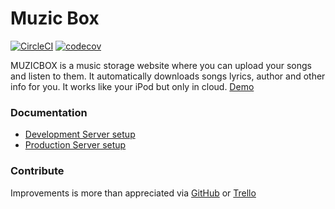 # Muzic Box

[![CircleCI](https://circleci.com/gh/ArtemBernatskyy/MuzicBox/tree/develop.svg?style=shield)](https://circleci.com/gh/ArtemBernatskyy/MuzicBox/tree/develop) [![codecov](https://codecov.io/gh/ArtemBernatskyy/MuzicBox/branch/develop/graph/badge.svg)](https://codecov.io/gh/ArtemBernatskyy/MuzicBox)

MUZICBOX is a music storage website where you can upload your songs and listen to them. It automatically downloads songs lyrics, author and other info for you. It works like your iPod but only in cloud. [Demo](https://muzicbox.net/)

### Documentation

* [Development Server setup](/docs/installation.md#local-server-setup)
* [Production Server setup](/docs/installation.md#production-server-setup)

###  Contribute
Improvements is more than appreciated via [GitHub](https://github.com/ArtemBernatskyy/MuzicBox/) or [Trello](https://trello.com/b/9rZKIREP)
